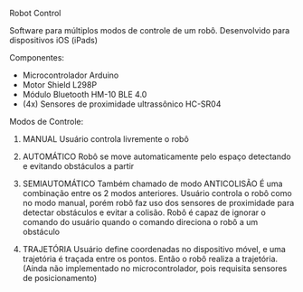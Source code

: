 Robot Control


Software para múltiplos modos de controle de um robô.
Desenvolvido para dispositivos iOS (iPads)


Componentes:
 - Microcontrolador Arduino
 - Motor Shield L298P
 - Módulo Bluetooth HM-10 BLE 4.0
 - (4x) Sensores de proximidade ultrassônico HC-SR04


Modos de Controle:
1. MANUAL
   Usuário controla livremente o robô

2. AUTOMÁTICO
   Robô se move automaticamente pelo espaço detectando e evitando obstáculos a partir

3. SEMIAUTOMÁTICO
   Também chamado de modo ANTICOLISÃO
   É uma combinação entre os 2 modos anteriores.
   Usuário controla o robô como no modo manual, porém robô faz uso dos sensores de proximidade para detectar obstáculos e evitar a colisão. Robô é capaz de ignorar o comando do usuário quando o comando direciona o robô a um obstáculo

4. TRAJETÓRIA
   Usuário define coordenadas no dispositivo móvel, e uma trajetória é traçada entre os pontos. Então o robô realiza a trajetória.
      (Ainda não implementado no microcontrolador, pois requisita sensores de posicionamento)